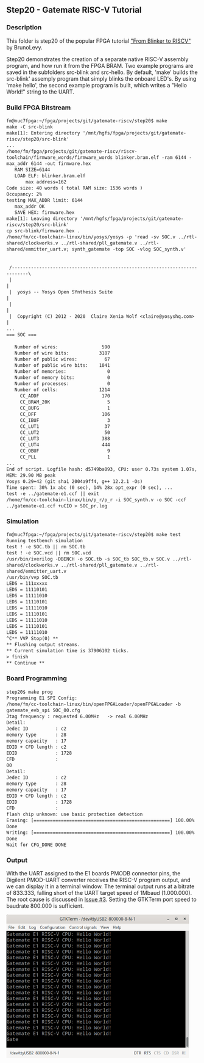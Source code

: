 ## Step20 - Gatemate RISC-V Tutorial

### Description

This folder is step20 of the popular FPGA tutorial ["From Blinker to RISCV"](https://github.com/BrunoLevy/learn-fpga/tree/master/FemtoRV/TUTORIALS/FROM_BLINKER_TO_RISCV) by BrunoLevy.

Step20 demonstrates the creation of a separate native RISC-V assembly program, and how run it from the FPGA BRAM. Two example  programs are saved in the subfolders src-blink and src-hello. By default, 'make' builds the src-blink' assemply program that simply blinks the onboard LED's. By using 'make hello', the second example program is built, which writes a "Hello World!" string to the UART.

### Build FPGA Bitstream

```
fm@nuc7fpga:~/fpga/projects/git/gatemate-riscv/step20$ make
make -C src-blink
make[1]: Entering directory '/mnt/hgfs/fpga/projects/git/gatemate-riscv/step20/src-blink'
...
/home/fm/fpga/projects/git/gatemate-riscv/riscv-toolchain/firmware_words/firmware_words blinker.bram.elf -ram 6144 -max_addr 6144 -out firmware.hex
   RAM SIZE=6144
   LOAD ELF: blinker.bram.elf
       max address=162
Code size: 40 words ( total RAM size: 1536 words )
Occupancy: 2%
testing MAX_ADDR limit: 6144
   max_addr OK
   SAVE HEX: firmware.hex
make[1]: Leaving directory '/mnt/hgfs/fpga/projects/git/gatemate-riscv/step20/src-blink'
cp src-blink/firmware.hex .
/home/fm/cc-toolchain-linux/bin/yosys/yosys -p 'read -sv SOC.v ../rtl-shared/clockworks.v ../rtl-shared/pll_gatemate.v ../rtl-shared/emmitter_uart.v; synth_gatemate -top SOC -vlog SOC_synth.v'


 /----------------------------------------------------------------------------\
 |                                                                            |
 |  yosys -- Yosys Open SYnthesis Suite                                       |
 |                                                                            |
 |  Copyright (C) 2012 - 2020  Claire Xenia Wolf <claire@yosyshq.com>         |
...
=== SOC ===

   Number of wires:                590
   Number of wire bits:           3187
   Number of public wires:          67
   Number of public wire bits:    1041
   Number of memories:               0
   Number of memory bits:            0
   Number of processes:              0
   Number of cells:               1214
     CC_ADDF                       170
     CC_BRAM_20K                     5
     CC_BUFG                         1
     CC_DFF                        106
     CC_IBUF                         3
     CC_LUT1                        37
     CC_LUT2                        50
     CC_LUT3                       388
     CC_LUT4                       444
     CC_OBUF                         9
     CC_PLL                          1
...
End of script. Logfile hash: d5749ba093, CPU: user 0.73s system 1.07s, MEM: 29.90 MB peak
Yosys 0.29+42 (git sha1 2004a9ff4, g++ 12.2.1 -Os)
Time spent: 30% 1x abc (0 sec), 14% 28x opt_expr (0 sec), ...
test -e ../gatemate-e1.ccf || exit
/home/fm/cc-toolchain-linux/bin/p_r/p_r -i SOC_synth.v -o SOC -ccf ../gatemate-e1.ccf +uCIO > SOC_pr.log
```
### Simulation
```
fm@nuc7fpga:~/fpga/projects/git/gatemate-riscv/step20$ make test
Running testbench simulation
test ! -e SOC.tb || rm SOC.tb
test ! -e SOC.vcd || rm SOC.vcd
/usr/bin/iverilog -DBENCH -o SOC.tb -s SOC_tb SOC_tb.v SOC.v ../rtl-shared/clockworks.v ../rtl-shared/pll_gatemate.v ../rtl-shared/emmitter_uart.v
/usr/bin/vvp SOC.tb
LEDS = 111xxxxx
LEDS = 11110101
LEDS = 11111010
LEDS = 11110101
LEDS = 11111010
LEDS = 11110101
LEDS = 11111010
LEDS = 11110101
LEDS = 11111010
^C** VVP Stop(0) **
** Flushing output streams.
** Current simulation time is 37906102 ticks.
> finish
** Continue **
```

### Board Programming
```
step20$ make prog
Programming E1 SPI Config:
/home/fm/cc-toolchain-linux/bin/openFPGALoader/openFPGALoader -b gatemate_evb_spi SOC_00.cfg
Jtag frequency : requested 6.00MHz   -> real 6.00MHz
Detail:
Jedec ID          : c2
memory type       : 28
memory capacity   : 17
EDID + CFD length : c2
EDID              : 1728
CFD               :
00
Detail:
Jedec ID          : c2
memory type       : 28
memory capacity   : 17
EDID + CFD length : c2
EDID              : 1728
CFD               :
flash chip unknown: use basic protection detection
Erasing: [==================================================] 100.00%
Done
Writing: [==================================================] 100.00%
Done
Wait for CFG_DONE DONE
```
### Output
With the UART assigned to the E1 boards PMODB connector pins, the Digilent PMOD-UART converter receives the RISC-V program output, and we can display it in a terminal window. The terminal output runs at a bitrate of 833.333, falling short of the UART target speed of 1Mbaud (1.000.000). The root cause is discussed in [Issue #3](https://github.com/fm4dd/gatemate-riscv/issues/3). Setting the GTKTerm port speed to baudrate 800.000 is sufficient.

<img src="../images/step20-uart-terminal.png" width="480px">
